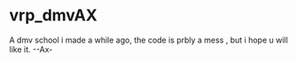 # vrp_dmvAX
A dmv school i made a while ago, the code is prbly a mess , but i hope u will like it. --Ax-
